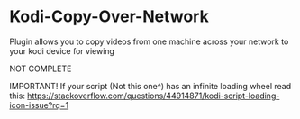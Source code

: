 # Kodi-Copy-Over-Network
Plugin allows you to copy videos from one machine across your network to your kodi device for viewing

NOT COMPLETE

IMPORTANT!
If your script (Not this one^) has an infinite loading wheel read this: https://stackoverflow.com/questions/44914871/kodi-script-loading-icon-issue?rq=1
